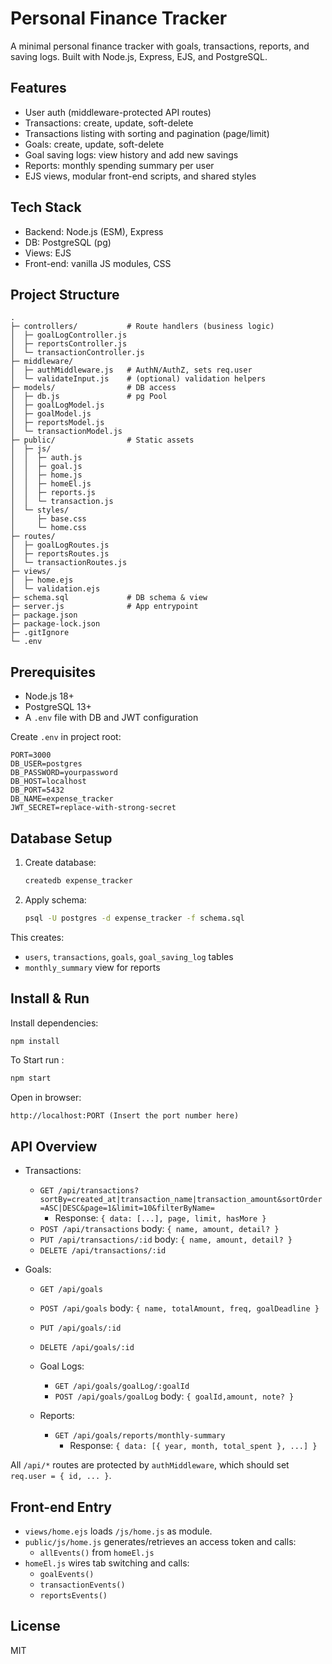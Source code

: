 # Personal Finance Tracker

A minimal personal finance tracker with goals, transactions, reports, and saving logs. Built with Node.js, Express, EJS, and PostgreSQL.

## Features

- User auth (middleware-protected API routes)
- Transactions: create, update, soft-delete
- Transactions listing with sorting and pagination (page/limit)
- Goals: create, update, soft-delete
- Goal saving logs: view history and add new savings
- Reports: monthly spending summary per user
- EJS views, modular front-end scripts, and shared styles

## Tech Stack

- Backend: Node.js (ESM), Express
- DB: PostgreSQL (pg)
- Views: EJS
- Front-end: vanilla JS modules, CSS

## Project Structure

```
.
├─ controllers/           # Route handlers (business logic)
│  ├─ goalLogController.js
│  ├─ reportsController.js
│  └─ transactionController.js
├─ middleware/
│  ├─ authMiddleware.js   # AuthN/AuthZ, sets req.user
│  └─ validateInput.js    # (optional) validation helpers
├─ models/                # DB access
│  ├─ db.js               # pg Pool
│  ├─ goalLogModel.js
│  ├─ goalModel.js
│  ├─ reportsModel.js
│  └─ transactionModel.js
├─ public/                # Static assets
│  ├─ js/
│  │  ├─ auth.js
│  │  ├─ goal.js
│  │  ├─ home.js
│  │  ├─ homeEl.js
│  │  ├─ reports.js
│  │  └─ transaction.js
│  └─ styles/
│     ├─ base.css
│     └─ home.css
├─ routes/
│  ├─ goalLogRoutes.js
│  ├─ reportsRoutes.js
│  └─ transactionRoutes.js
├─ views/
│  ├─ home.ejs
│  └─ validation.ejs
├─ schema.sql             # DB schema & view
├─ server.js              # App entrypoint
├─ package.json
├─ package-lock.json
├─ .gitIgnore
└─ .env
```

## Prerequisites

- Node.js 18+
- PostgreSQL 13+
- A `.env` file with DB and JWT configuration

Create `.env` in project root:
```
PORT=3000
DB_USER=postgres
DB_PASSWORD=yourpassword
DB_HOST=localhost
DB_PORT=5432
DB_NAME=expense_tracker
JWT_SECRET=replace-with-strong-secret
```

## Database Setup

1. Create database:
   ```bash
   createdb expense_tracker
   ```
2. Apply schema:
   ```bash
   psql -U postgres -d expense_tracker -f schema.sql
   ```

This creates:
- `users`, `transactions`, `goals`, `goal_saving_log` tables
- `monthly_summary` view for reports

## Install & Run

Install dependencies:
```bash
npm install
```

To Start run :
```bash
npm start
```

Open in browser:
```
http://localhost:PORT (Insert the port number here)
```

## API Overview

- Transactions:
  - `GET /api/transactions?sortBy=created_at|transaction_name|transaction_amount&sortOrder=ASC|DESC&page=1&limit=10&filterByName=`
    - Response: `{ data: [...], page, limit, hasMore }`
  - `POST /api/transactions` body: `{ name, amount, detail? }`
  - `PUT /api/transactions/:id` body: `{ name, amount, detail? }`
  - `DELETE /api/transactions/:id`

- Goals:
  - `GET /api/goals` 
  - `POST /api/goals` body: `{ name, totalAmount, freq, goalDeadline }`
  - `PUT /api/goals/:id`
  - `DELETE /api/goals/:id`

  - Goal Logs:
    - `GET /api/goals/goalLog/:goalId`
    - `POST /api/goals/goalLog` body: `{ goalId,amount, note? }`

  - Reports:
    - `GET /api/goals/reports/monthly-summary`
      - Response: `{ data: [{ year, month, total_spent }, ...] }`

All `/api/*` routes are protected by `authMiddleware`, which should set `req.user = { id, ... }`.

## Front-end Entry

- `views/home.ejs` loads `/js/home.js` as module.
- `public/js/home.js` generates/retrieves an access token and calls:
  - `allEvents()` from `homeEl.js`
- `homeEl.js` wires tab switching and calls:
  - `goalEvents()`
  - `transactionEvents()`
  - `reportsEvents()`

## License

MIT